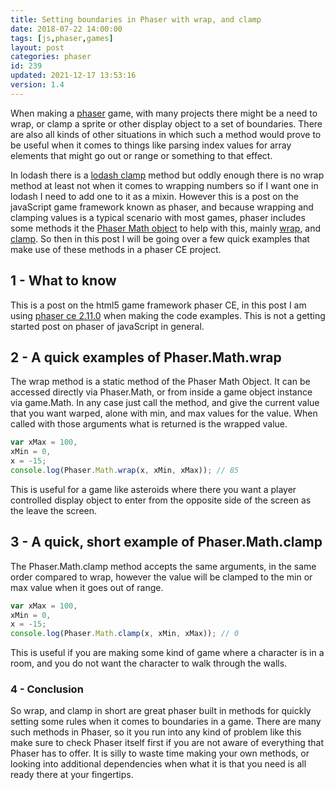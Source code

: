 ```yaml
---
title: Setting boundaries in Phaser with wrap, and clamp
date: 2018-07-22 14:00:00
tags: [js,phaser,games]
layout: post
categories: phaser
id: 239
updated: 2021-12-17 13:53:16
version: 1.4
---
```


When making a [phaser](http://phaser.io) game, with many projects there might be a need to wrap, or clamp a sprite or other display object to a set of boundaries. There are also all kinds of other situations in which such a method would prove to be useful when it comes to things like parsing index values for array elements that might go out or range or something to that effect. 

In lodash there is a [lodash clamp](/2021/12/17/lodash_clamp/) method but oddly enough there is no wrap method at least not when it comes to wrapping numbers so if I want one in lodash I need to add one to it as a mixin. However this is a post on the javaScript game framework known as phaser, and because wrapping and clamping values is a typical scenario with most games, phaser includes some methods it the [Phaser Math object](https://phaser.io/docs/2.6.2/Phaser.Math.html) to help with this, mainly [wrap](https://phaser.io/docs/2.6.2/Phaser.Math.html#wrap), and [clamp](https://phaser.io/docs/2.6.2/Phaser.Math.html#clamp). So then in this post I will be going over a few quick examples that make use of these methods in a phaser CE project.

<!-- more -->

## 1 - What to know

This is a post on the html5 game framework phaser CE, in this post I am using [phaser ce 2.11.0](https://github.com/photonstorm/phaser-ce/tree/v2.11.0) when making the code examples. This is not a getting started post on phaser of javaScript in general.

## 2 - A quick examples of Phaser.Math.wrap

The wrap method is a static method of the Phaser Math Object. It can be accessed directly via Phaser.Math, or from inside a game object instance via game.Math. In any case just call the method, and give the current value that you want warped, alone with min, and max values for the value. When called with those arguments what is returned is the wrapped value.

```js
var xMax = 100,
xMin = 0,
x = -15;
console.log(Phaser.Math.wrap(x, xMin, xMax)); // 85
```

This is useful for a game like asteroids where there you want a player controlled display object to enter from the opposite side of the screen as the leave the screen.

## 3 - A quick, short example of Phaser.Math.clamp

The Phaser.Math.clamp method accepts the same arguments, in the same order compared to wrap, however the value will be clamped to the min or max value when it goes out of range.

```js
var xMax = 100,
xMin = 0,
x = -15;
console.log(Phaser.Math.clamp(x, xMin, xMax)); // 0
```

This is useful if you are making some kind of game where a character is in a room, and you do not want the character to walk through the walls.

### 4 - Conclusion

So wrap, and clamp in short are great phaser built in methods for quickly setting some rules when it comes to boundaries in a game. There are many such methods in Phaser, so it you run into any kind of problem like this make sure to check Phaser itself first if you are not aware of everything that Phaser has to offer. It is silly to waste time making your own methods, or looking into additional dependencies when what it is that you need is all ready there at your fingertips.